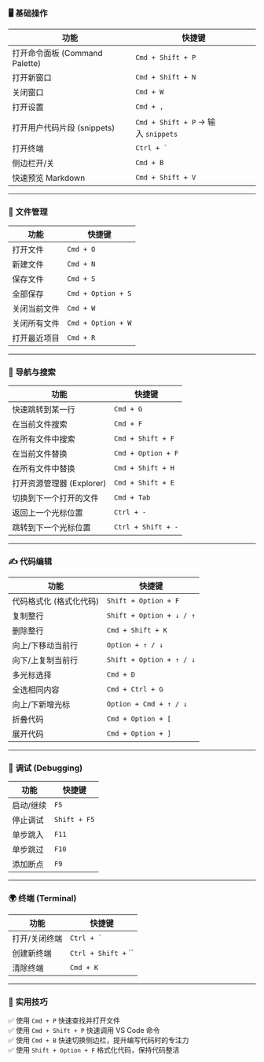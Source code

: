 
### 🖥️ **基础操作**

|功能|快捷键|
|---|---|
|打开命令面板 (Command Palette)|`Cmd + Shift + P`|
|打开新窗口|`Cmd + Shift + N`|
|关闭窗口|`Cmd + W`|
|打开设置|`Cmd + ,`|
|打开用户代码片段 (snippets)|`Cmd + Shift + P` → 输入 `snippets`|
|打开终端|`` Ctrl + ` ``|
|侧边栏开/关|`Cmd + B`|
|快速预览 Markdown|`Cmd + Shift + V`|

---

### 📄 **文件管理**

|功能|快捷键|
|---|---|
|打开文件|`Cmd + O`|
|新建文件|`Cmd + N`|
|保存文件|`Cmd + S`|
|全部保存|`Cmd + Option + S`|
|关闭当前文件|`Cmd + W`|
|关闭所有文件|`Cmd + Option + W`|
|打开最近项目|`Cmd + R`|

---

### 🧭 **导航与搜索**

|功能|快捷键|
|---|---|
|快速跳转到某一行|`Cmd + G`|
|在当前文件搜索|`Cmd + F`|
|在所有文件中搜索|`Cmd + Shift + F`|
|在当前文件替换|`Cmd + Option + F`|
|在所有文件中替换|`Cmd + Shift + H`|
|打开资源管理器 (Explorer)|`Cmd + Shift + E`|
|切换到下一个打开的文件|`Cmd + Tab`|
|返回上一个光标位置|`Ctrl + -`|
|跳转到下一个光标位置|`Ctrl + Shift + -`|

---

### ✍️ **代码编辑**

|功能|快捷键|
|---|---|
|代码格式化 (格式化代码)|`Shift + Option + F`|
|复制整行|`Shift + Option + ↓ / ↑`|
|删除整行|`Cmd + Shift + K`|
|向上/下移动当前行|`Option + ↑ / ↓`|
|向下/上复制当前行|`Shift + Option + ↑ / ↓`|
|多光标选择|`Cmd + D`|
|全选相同内容|`Cmd + Ctrl + G`|
|向上/下新增光标|`Option + Cmd + ↑ / ↓`|
|折叠代码|`Cmd + Option + [`|
|展开代码|`Cmd + Option + ]`|

---

### 🐞 **调试 (Debugging)**

|功能|快捷键|
|---|---|
|启动/继续|`F5`|
|停止调试|`Shift + F5`|
|单步跳入|`F11`|
|单步跳过|`F10`|
|添加断点|`F9`|

---

### 🌍 **终端 (Terminal)**

|功能|快捷键|
|---|---|
|打开/关闭终端|`` Ctrl + ` ``|
|创建新终端|`Ctrl + Shift +` ``|
|清除终端|`Cmd + K`|

---

### 🧹 **实用技巧**

✅ 使用 `Cmd + P` 快速查找并打开文件  
✅ 使用 `Cmd + Shift + P` 快速调用 VS Code 命令  
✅ 使用 `Cmd + B` 快速切换侧边栏，提升编写代码时的专注力  
✅ 使用 `Shift + Option + F` 格式化代码，保持代码整洁